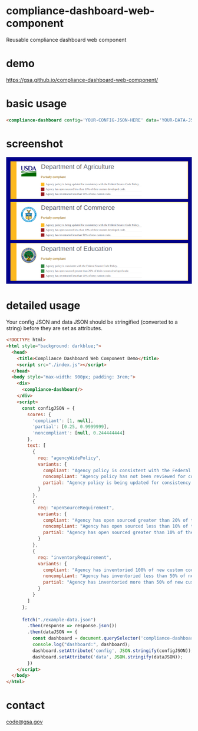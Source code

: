 # compliance-dashboard-web-component
Reusable compliance dashboard web component

# demo
https://gsa.github.io/compliance-dashboard-web-component/

# basic usage
```html
<compliance-dashboard config='YOUR-CONFIG-JSON-HERE' data='YOUR-DATA-JSON-HERE' /> 
```

# screenshot
![screenshot of compliance dashboard example](compliance-dashboard-screenshot.png)

# detailed usage
Your config JSON and data JSON should be stringified (converted to a string) before they are set as attributes.
```html
<!DOCTYPE html>
<html style="background: darkblue;">
  <head>
    <title>Compliance Dashboard Web Component Demo</title>
    <script src="./index.js"></script>
  </head>
  <body style="max-width: 900px; padding: 3rem;">
    <div>
      <compliance-dashboard/>
    </div>
    <script>
      const configJSON = {
        scores: {
          'compliant': [1, null],
          'partial': [0.25, 0.9999999],
          'noncompliant': [null, 0.244444444]
        },
        text: [
          {
            req: "agencyWidePolicy",
            variants: {
              compliant: "Agency policy is consistent with the Federal Source Code Policy.",
              noncompliant: "Agency policy has not been reviewed for consistency with the Federal Source Code Policy.",
              partial: "Agency policy is being updated for consistency with the Federal Source Code Policy."
            }
          },
          {
            req: "openSourceRequirement",
            variants: {
              compliant: "Agency has open sourced greater than 20% of their custom developed code.",
              noncompliant: "Agency has open sourced less than 10% of their custom developed code.",
              partial: "Agency has open sourced greater than 10% of their custom developed code."
            }
          },
          {
            req: "inventoryRequirement",
            variants: {
              compliant: "Agency has inventoried 100% of new custom code.",
              noncompliant: "Agency has inventoried less than 50% of new custom code.",
              partial: "Agency has inventoried more than 50% of new custom code."
            }
          }
        ]
      };

      fetch("./example-data.json")
        .then(response => response.json())
        .then(dataJSON => {
          const dashboard = document.querySelector('compliance-dashboard');
          console.log("dashboard:", dashboard);
          dashboard.setAttribute('config', JSON.stringify(configJSON));
          dashboard.setAttribute('data', JSON.stringify(dataJSON));
        })
    </script>
  </body>
</html>
```

# contact
code@gsa.gov
